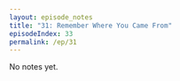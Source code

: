 ```yaml
---
layout: episode_notes
title: "31: Remember Where You Came From"
episodeIndex: 33
permalink: /ep/31
---
```

No notes yet.
